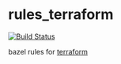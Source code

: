 # rules_terraform

[![Build Status](https://travis-ci.org/terraless/rules_terraform.svg?branch=master)](https://travis-ci.org/terraless/rules_terraform)

bazel rules for [terraform](https://www.terraform.io)
